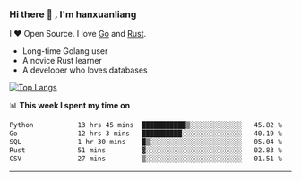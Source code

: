 ### Hi there 👋 , I'm hanxuanliang

<!--
**hanxuanliang/hanxuanliang** is a ✨ _special_ ✨ repository because its `README.md` (this file) appears on your GitHub profile.

Here are some ideas to get you started:

- 🔭 I’m currently working on ...
- 🌱 I’m currently learning ...
- 👯 I’m looking to collaborate on ...
- 🤔 I’m looking for help with ...
- 💬 Ask me about ...
- 📫 How to reach me: ...
- 😄 Pronouns: ...
- ⚡ Fun fact: ...
-->
I ❤ Open Source. I love [Go](https://golang.org) and [Rust](https://www.rust-lang.org/zh-CN/).

* Long-time Golang user
* A novice Rust learner
* A developer who loves databases

[![Top Langs](https://github-readme-stats.vercel.app/api?username=hanxuanliang&show_icons=true&count_private=true&line_height=40)](https://github.com/anuraghazra/github-readme-stats)

📊 **This week I spent my time on**
<!--START_SECTION:waka-->

```txt
Python           13 hrs 45 mins  ███████████▒░░░░░░░░░░░░░   45.82 %
Go               12 hrs 3 mins   ██████████░░░░░░░░░░░░░░░   40.19 %
SQL              1 hr 30 mins    █▒░░░░░░░░░░░░░░░░░░░░░░░   05.04 %
Rust             51 mins         ▓░░░░░░░░░░░░░░░░░░░░░░░░   02.83 %
CSV              27 mins         ▒░░░░░░░░░░░░░░░░░░░░░░░░   01.51 %
```

<!--END_SECTION:waka-->

***
